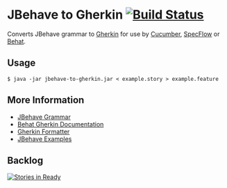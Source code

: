 JBehave to Gherkin [![Build Status](https://travis-ci.org/adaptive-logic/jbehave-to-gherkin.png?branch=master)](https://travis-ci.org/adaptive-logic/jbehave-to-gherkin)
==================

Converts JBehave grammar to [Gherkin]((https://github.com/cucumber/cucumber/wiki/Gherkin)) for use by [Cucumber](https://github.com/cucumber/cucumber), [SpecFlow](https://github.com/techtalk/SpecFlow) or [Behat](https://github.com/Behat/Behat).

Usage
-----

```shell
$ java -jar jbehave-to-gherkin.jar < example.story > example.feature
```

More Information
----------------

* [JBehave Grammar](http://jbehave.org/reference/stable/grammar.html)
* [Behat Gherkin Documentation](http://docs.behat.org/guides/1.gherkin.html)
* [Gherkin Formatter](https://github.com/cucumber/gherkin)
* [JBehave Examples](http://git.codehaus.org/gitweb.cgi?p=jbehave-core.git;a=tree;f=examples/core/src/main/java/org/jbehave/examples/core/stories)

Backlog
-------

[![Stories in Ready](https://badge.waffle.io/adaptive-logic/jbehave-to-gherkin.png?label=ready)](https://waffle.io/adaptive-logic/jbehave-to-gherkin)
